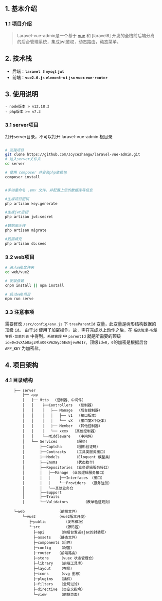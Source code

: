 ## 1. 基本介绍

### 1.1 项目介绍

> Laravel-vue-admin是一个基于 [vue](https://vuejs.org) 和 [laravel8] 开发的全栈前后端分离的后台管理系统，集成jwt鉴权，动态路由，动态菜单。

## 2. 技术栈

* 后端：**`laravel 8` `mysql` `jwt`**
* 前端：**`vue2.6.js` `element-ui` `jsx` `vuex` `vue-router`**

## 3. 使用说明

```
- node版本 > v12.18.3
- php版本 >= v7.3
```
### 3.1 server项目

打开server目录，不可以打开 laravel-vue-admin 根目录

```bash

# 克隆项目
git clone https://github.com/Joycezhangw/laravel-vue-admin.git
# 进入server文件夹
cd server

# 使用 composer 并安装php依赖包
composer install


#手动重命名 .env 文件，并配置上您的数据库等信息

#生成项目密钥
php artisan key:generate

#生成jwt密钥
php artisan jwt:secret

#数据库迁移
php artisan migrate

#数据填充
php artisan db:seed
```

### 3.2 web项目

```bash
# 进入web文件夹
cd web/vue2

# 安装依赖
cnpm install || npm install

# 启动web项目
npm run serve
```

### 3.3 注意事项

需要修改 `/src/config/env.js` 下 `treeParentId` 变量，此变量是树形结构数据的顶级 `id`。
由于`id` 使用了加密操作。故，需在完成以上动作之后，在 `系统管理-权限管理-菜单列表` 中得到。`系统管理` 中 `parentId` 就是所需要的顶级 `id=0=3vXAb8agzMlmO0kVA2WyJ5EoNjew9d1r`，顶级`id=0`，`0`的加密是根据后台`APP_KEY` 为加密盐。

## 4. 项目架构

### 4.1 目录结构


```
    ├── server
        ├── app    
        │   ├── Http  （控制器、中间件）   
        │   │    ├──Controllers  （控制器）
        │   │    │   ├── Manage  （后台控制器）
        │   │    │   │   ├── v1  （接口版本）
        │   │    │   │   └── vX  （接口第X个版本）
        │   │    │   ├── Member  （其他控制器）
        │   │    │   └── xxxx  （其他控制器）
        │   │    └──Middleware   （中间件）
        │   └── Services        （服务）     
        │       ├──Captcha      （图形验证码）
        │       ├──Contracts    （工具类服务接口）
        │       ├──Models       （Eloquent 模型类）
        │       ├──Enums        （状态枚举）     
        │       ├──Repositories （业务逻辑服务接口） 
        │       │   ├──Manage （业务逻辑服务接口） 
        │       │   │    ├──Interfaces （接口） 
        │       │   │    └──Providers  （服务注册） 
        │       │   └──其他业务仓
        │       ├──Support           
        │       ├──Traits           
        │       └──Validators       （表单验证规则） 
    
    └─web               （前端文件）
        └─vue2          （vue2版本开发）
           ├─public        （发布模板）
           └─src           （源码包）
             ├─api       （向后台发送ajax的封装层）
             ├─assets	（静态文件）
             ├─components（组件）
             ├─config    （配置）
             ├─router	（前端路由）
             ├─store     （vuex 状态管理仓）
             ├─library   （前端工具库）
             ├─layout    （布局）
             ├─icons     （svg 图标）
             ├─plugins   （插件）
             ├─filters   （全局过滤）
             ├─directive （自定义指令）
             └─view      （前端页面）

```